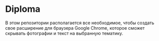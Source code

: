 # Diploma
В этом репозитории располагается все необходимое, чтобы создать свое расширение для браузера Google Chrome, которое сможет скрывать фотографии и текст на выбранную тематику.
